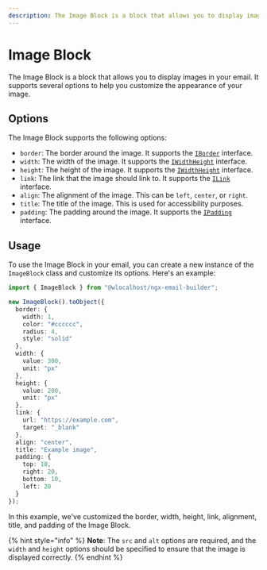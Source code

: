 ```yaml
---
description: The Image Block is a block that allows you to display images in your email.
---
```


# Image Block

The Image Block is a block that allows you to display images in your email. It supports several options to help you customize the appearance of your image.

## Options

The Image Block supports the following options:

* `border`: The border around the image. It supports the [`IBorder`](../../interfaces.md#iborder) interface.
* `width`: The width of the image. It supports the [`IWidthHeight`](../../interfaces.md#iwidthheight) interface.
* `height`: The height of the image. It supports the [`IWidthHeight`](../../interfaces.md#iwidthheight) interface.
* `link`: The link that the image should link to. It supports the [`ILink`](../../interfaces.md#ilink) interface.
* `align`: The alignment of the image. This can be `left`, `center`, or `right`.
* `title`: The title of the image. This is used for accessibility purposes.
* `padding`: The padding around the image. It supports the [`IPadding`](../../interfaces.md#ipadding) interface.

## Usage

To use the Image Block in your email, you can create a new instance of the `ImageBlock` class and customize its options. Here's an example:

```typescript
import { ImageBlock } from "@wlocalhost/ngx-email-builder";

new ImageBlock().toObject({
  border: {
    width: 1,
    color: "#cccccc",
    radius: 4,
    style: "solid"
  },
  width: {
    value: 300,
    unit: "px"
  },
  height: {
    value: 200,
    unit: "px"
  },
  link: {
    url: "https://example.com",
    target: "_blank"
  },
  align: "center",
  title: "Example image",
  padding: {
    top: 10,
    right: 20,
    bottom: 10,
    left: 20
  }
});
```

In this example, we've customized the border, width, height, link, alignment, title, and padding of the Image Block.

{% hint style="info" %}
**Note**: The `src` and `alt` options are required, and the `width` and `height` options should be specified to ensure that the image is displayed correctly.
{% endhint %}
